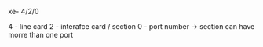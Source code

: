 xe- 4/2/0

4 - line card 
2 - interafce card / section
0 - port number -> section can have morre than one port
